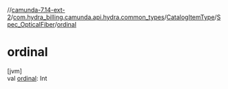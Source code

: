 //[camunda-7.14-ext-2](../../../../index.md)/[com.hydra_billing.camunda.api.hydra.common_types](../../index.md)/[CatalogItemType](../index.md)/[Spec_OpticalFiber](index.md)/[ordinal](ordinal.md)

# ordinal

[jvm]\
val [ordinal](ordinal.md): Int
